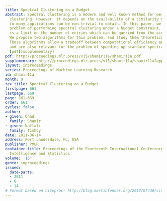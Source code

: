 ```yaml
---
title: Spectral Clustering on a Budget
abstract: Spectral clustering is a modern and well known method for performing data
  clustering. However, it depends on the availability of a similarity matrix, which
  in many applications can be non-trivial to obtain. In this paper, we focus on the
  problem of performing spectral clustering under a budget constraint, where there
  is a limit on the number of entries which can be queried from the similarity matrix.
  We propose two algorithms for this problem, and study them theoretically and experimentally.
  These algorithms allow a tradeoff between computational efficiency and actual performance,
  and are also relevant for the problem of speeding up standard spectral clustering.
  [pdf][supplementary]
pdf: http://proceedings.mlr.press/v15/shamir11a/shamir11a.pdf
supplementary: http://proceedings.mlr.press/v15/shamir11a/shamir11aSupple.pdf
layout: inproceedings
series: Proceedings of Machine Learning Research
id: shamir11a
month: 0
tex_title: Spectral Clustering on a Budget
firstpage: 661
lastpage: 669
page: 661-669
order: 661
cycles: false
author:
- given: Ohad
  family: Shamir
- given: Naftali
  family: Tishby
date: 2011-06-14
address: Fort Lauderdale, FL, USA
publisher: PMLR
container-title: Proceedings of the Fourteenth International Conference on Artificial
  Intelligence and Statistics
volume: '15'
genre: inproceedings
issued:
  date-parts:
  - 2011
  - 6
  - 14
# Format based on citeproc: http://blog.martinfenner.org/2013/07/30/citeproc-yaml-for-bibliographies/
---
```

